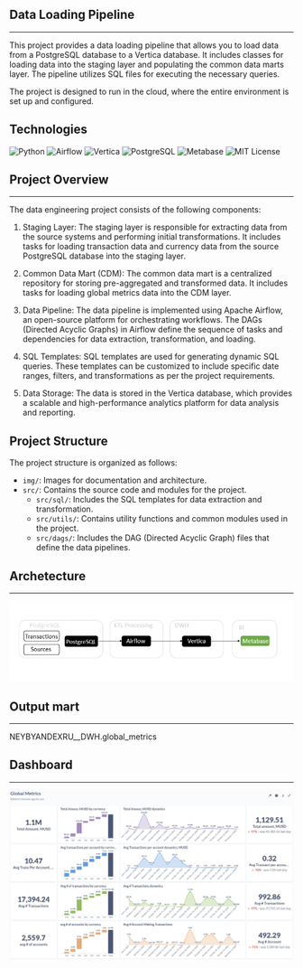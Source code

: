 ## Data Loading Pipeline
----
This project provides a data loading pipeline that allows you to load data from a PostgreSQL database to a Vertica database. It includes classes for loading data into the staging layer and populating the common data marts layer. The pipeline utilizes SQL files for executing the necessary queries.

The project is designed to run in the cloud, where the entire environment is set up and configured.

## Technologies

![Python](https://img.shields.io/badge/Python-3.9-blue)
![Airflow](https://img.shields.io/badge/Airflow-2.0.2-blue)
![Vertica](https://img.shields.io/badge/Vertica-10.0.1-blue)
![PostgreSQL](https://img.shields.io/badge/PostgreSQL-13-blue)
![Metabase](https://img.shields.io/badge/Metabase-0.39.4-blue)
![[MIT License](https://img.shields.io/badge/License-MIT-green)](https://opensource.org/licenses/MIT)

## Project Overview
----
The data engineering project consists of the following components:

1. Staging Layer: The staging layer is responsible for extracting data from the source systems and performing initial transformations. It includes tasks for loading transaction data and currency data from the source PostgreSQL database into the staging layer.

2. Common Data Mart (CDM): The common data mart is a centralized repository for storing pre-aggregated and transformed data. It includes tasks for loading global metrics data into the CDM layer.

3. Data Pipeline: The data pipeline is implemented using Apache Airflow, an open-source platform for orchestrating workflows. The DAGs (Directed Acyclic Graphs) in Airflow define the sequence of tasks and dependencies for data extraction, transformation, and loading.

4. SQL Templates: SQL templates are used for generating dynamic SQL queries. These templates can be customized to include specific date ranges, filters, and transformations as per the project requirements.

5. Data Storage: The data is stored in the Vertica database, which provides a scalable and high-performance analytics platform for data analysis and reporting.

## Project Structure

The project structure is organized as follows:

- `img/`: Images for documentation and architecture.
- `src/`: Contains the source code and modules for the project.
  - `src/sql/`: Includes the SQL templates for data extraction and transformation.
  - `src/utils/`: Contains utility functions and common modules used in the project.
  - `src/dags/`: Includes the DAG (Directed Acyclic Graph) files that define the data pipelines.


## Archetecture
---
![archetecture.png](/img/archetecture.png)

## Output mart
---- 
NEYBYANDEXRU__DWH.global_metrics

## Dashboard
-----
![dasboard.png](/img/dashboard.png)